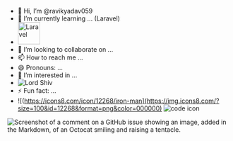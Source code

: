 - 👋 Hi, I’m @ravikyadav059 
- 🌱 I’m currently learning ... (Laravel)
- <img src="https://www.svgrepo.com/show/376332/laravel.svg" alt="Laravel" height="50" />
- 💞️ I’m looking to collaborate on ...
- 📫 How to reach me ...
- 😄 Pronouns: ...
- 👀 I’m interested in ...
-   ![Lord Shiv ](https://img.icons8.com/?size=100&id=Y2KGVI5uSxWX&format=png&color=000000) 
- ⚡ Fun fact: ...
- ![(https://icons8.com/icon/12268/iron-man](https://img.icons8.com/?size=100&id=12268&format=png&color=000000)  ![code icon](https://img.icons8.com/?size=100&id=0umfE6N5VaVA&format=png&color=000000)


<!---
ravikyadav059/ravikyadav059 is a ✨ special ✨ repository because its `README.md` (this file) appears on your GitHub profile.
You can click the Preview link to take a look at your changes.
--->
![Screenshot of a comment on a GitHub issue showing an image, added in the Markdown, of an Octocat smiling and raising a tentacle.](https://myoctocat.com/assets/images/base-octocat.svg)
